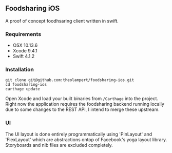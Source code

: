 ## Foodsharing iOS

A proof of concept foodhsaring client written in swift.

### Requirements

- OSX 10.13.6
- Xcode 9.4.1
- Swift 4.1.2

### Installation

```shell
git clone git@github.com:theolampert/foodsharing-ios.git
cd foodsharing-ios
carthage update
```

Open Xcode and load your built binaries from `/Carthage` into the project. Right now the application requires the foodsharing backend running locally due to some changes to the REST API, I intend to merge these upstream.

### UI

The UI layout is done entirely programmatically using 'PinLayout' and 'FlexLayout' which are abstractions ontop of Facebook's yoga layout library.
Storyboards and nib files are excluded completely.
